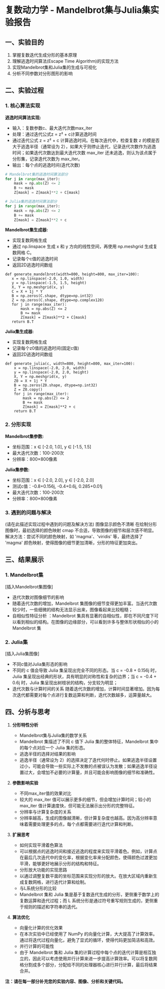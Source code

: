# 复数动力学 - Mandelbrot集与Julia集实验报告

## 一、实验目的

1. 掌握复数迭代生成分形的基本原理
2. 理解逃逸时间算法(Escape Time Algorithm)的实现方法
3. 实现Mandelbrot集和Julia集的生成与可视化
4. 分析不同参数对分形图形的影响

## 二、实验过程

### 1. 核心算法实现

**逃逸时间算法实现:**
- 输入：复数参数c、最大迭代次数max_iter
- 处理：通过迭代公式z = z² + c计算逃逸时间
- 通过迭代公式 z = z² + c 计算逃逸时间。在每次迭代中，检查复数 z 的模是否大于逃逸半径（通常设为 2），如果大于则停止迭代，记录迭代次数作为逃逸时间；如果迭代次数达到最大迭代次数 max_iter 还未逃逸，则认为该点属于分形集，记录迭代次数为 max_iter。
- 输出：每个点的逃逸时间(迭代次数)
```python
# Mandelbrot集的逃逸时间算法部分
for j in range(max_iter):
    mask = np.abs(Z) <= 2
    B += mask
    Z[mask] = Z[mask]**2 + C[mask]

# Julia集的逃逸时间算法部分
for j in range(max_iter):
    mask = np.abs(Z) <= 2
    B += mask
    Z[mask] = Z[mask]**2 + c
 ```  
**Mandelbrot集生成器:**
- 实现复数网格生成
- 通过 np.linspace 生成 x 和 y 方向的线性空间，再使用 np.meshgrid 生成复数网格 C。
- 记录每个c值的逃逸时间
- 返回2D逃逸时间数组
 ``` 
def generate_mandelbrot(width=800, height=800, max_iter=100):
    x = np.linspace(-2.0, 1.0, width)
    y = np.linspace(-1.5, 1.5, height)
    X, Y = np.meshgrid(x, y)
    C = X + 1j * Y
    B = np.zeros(C.shape, dtype=np.int32)
    Z = np.zeros(C.shape, dtype=np.complex128)
    for j in range(max_iter):
        mask = np.abs(Z) <= 2
        B += mask
        Z[mask] = Z[mask]**2 + C[mask]
    return B.T
```
**Julia集生成器:**
- 实现复数网格生成
- 记录每个z0值的逃逸时间(固定c值)
- 返回2D逃逸时间数组
```
def generate_julia(c, width=800, height=800, max_iter=100):
    x = np.linspace(-2.0, 2.0, width)
    y = np.linspace(-2.0, 2.0, height)
    X, Y = np.meshgrid(x, y)
    Z0 = X + 1j * Y
    B = np.zeros(Z0.shape, dtype=np.int32)
    Z = Z0.copy()
    for j in range(max_iter):
        mask = np.abs(Z) <= 2
        B += mask
        Z[mask] = Z[mask]**2 + c
    return B.T
```
### 2. 分形实现

**Mandelbrot集参数:**
- 坐标范围：x ∈ [-2.0, 1.0], y ∈ [-1.5, 1.5]
- 最大迭代次数：100-200次
- 分辨率：800×800像素

**Julia集参数:**
- 坐标范围：x ∈ [-2.0, 2.0], y ∈ [-2.0, 2.0]
- 测试c值：-0.8+0.156j, -0.4+0.6j, 0.285+0.01j
- 最大迭代次数：100-200次
- 分辨率：800×800像素

### 3. 遇到的问题与解决

(请在此描述实现过程中遇到的问题及解决方法)
图像显示颜色不清晰
在绘制分形图像时，最初选择的颜色映射 cmap 不合适，导致图像的细节和层次感不明显。
解决方法：尝试不同的颜色映射，如 'magma'、'viridis' 等，最终选择了 'magma' 颜色映射，使得图像的细节更加清晰，分形的特征更加突出。
## 三、结果展示

### 1. Mandelbrot集
[插入Mandelbrot集图像]

- 迭代次数对图像细节的影响
- 随着迭代次数的增加，Mandelbrot 集图像的细节变得更加丰富。当迭代次数较少时，一些细微的结构无法显示出来，图像看起来比较粗糙；
- 自相似性特征分析
：Mandelbrot 集具有显著的自相似性，即在不同尺度下可以看到相似的结构。在图像的边缘部分，可以看到许多与整体形状相似的小的 Mandelbrot 集
### 2. Julia集 
[插入Julia集图像]

- 不同c值对Julia集形态的影响
- 不同的 c 值会导致 Julia 集呈现出完全不同的形态。当 c = -0.8 + 0.156j 时，Julia 集呈现出经典的形状，具有明显的对称性和复杂的边界；当 c = -0.4 + 0.6j 时，Julia 集呈现出树枝状的结构，分支较为明显；
- 迭代次数与计算时间的关系
随着迭代次数的增加，计算时间显著增加。因为每次迭代都需要对每个点进行复数运算和判断，迭代次数越多，运算量越大。
## 四、分析与思考

1. **分形特性分析**
   - Mandelbrot集与Julia集的数学关系
   - Mandelbrot 集描述了不同 c 值下 Julia 集的整体特征，Mandelbrot 集中的每个点对应一个 Julia 集的形态。
   - 逃逸半径的选择对结果的影响
   - 逃逸半径（通常设为 2）的选择决定了迭代何时停止。如果逃逸半径设置过小，可能会导致一些实际上不发散的点被误认为发散；如果逃逸半径设置过大，会增加不必要的计算量，并且可能会影响图像的细节和准确性。

2. **参数影响实验**
   - 不同max_iter值的效果对比
   - 较大的 max_iter 值可以展示更多的细节，但会增加计算时间；较小的 max_iter 值计算速度快，但可能无法展示出分形的完整特征。
   - 分辨率与计算复杂度的关系
   - 分辨率越高，生成的图像越清晰，但计算复杂度也越高。因为高分辨率意味着需要处理更多的点，每个点都需要进行迭代计算和判断。

3. **扩展思考**
   - 如何实现平滑着色算法
   - 可以根据点的逃逸时间和接近逃逸的程度来实现平滑着色。例如，计算点在最后几次迭代中的变化率，根据变化率来分配颜色，使得颜色过渡更加平滑，能够更好地展示分形的结构和特征。
   - 分形放大功能的实现思路
   - 以通过调整复数平面的坐标范围来实现分形的放大。在放大区域内重新生成复数网格，进行迭代计算和绘制。
   - 与L系统分形的比较
   - Mandelbrot 集和 Julia 集是基于复数迭代生成的分形，更侧重于数学上的复数运算和迭代过程；而 L 系统分形是通过符号重写规则生成的，更侧重于规则的描述和字符串的迭代。

4. **算法优化**
   - 向量化计算的优化效果
   - 在本次实验中已经使用了 NumPy 的向量化计算，大大提高了计算效率。通过将迭代过程向量化，避免了显式的循环，使得代码更加简洁和高效。
   - 并行计算的可能性
   - 由于 Mandelbrot 集和 Julia 集的计算过程中每个点的迭代计算是相互独立的，因此可以考虑使用并行计算来进一步提高计算效率。可以将复数网格分割成多个部分，分配给不同的处理器核心进行并行计算，最后将结果合并。

**注：请在每一部分补充您的实验内容、图像、分析和关键代码。**
